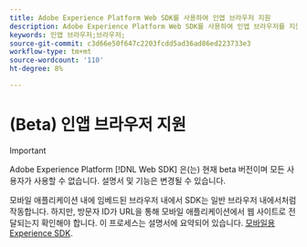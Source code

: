 ```yaml
---
title: Adobe Experience Platform Web SDK를 사용하여 인앱 브라우저 지원
description: Adobe Experience Platform Web SDK를 사용하여 인앱 브라우저를 지원하는 방법에 대해 알아봅니다.
keywords: 인앱 브라우저;브라우저;
source-git-commit: c3d66e50f647c2203fcdd5ad36ad86ed223733e3
workflow-type: tm+mt
source-wordcount: '110'
ht-degree: 8%

---
```



# (Beta) 인앱 브라우저 지원

>[!IMPORTANT]
>
>Adobe Experience Platform [!DNL Web SDK] 은(는) 현재 beta 버전이며 모든 사용자가 사용할 수 없습니다. 설명서 및 기능은 변경될 수 있습니다.

모바일 애플리케이션 내에 임베드된 브라우저 내에서 SDK는 일반 브라우저 내에서처럼 작동합니다. 하지만, 방문자 ID가 URL을 통해 모바일 애플리케이션에서 웹 사이트로 전달되는지 확인해야 합니다. 이 프로세스는 설명서에 요약되어 있습니다. [모바일용 Experience SDK](https://experienceleague.adobe.com/docs/mobile-services/ios/sdk-reference-ios/hybrid-app.html).
